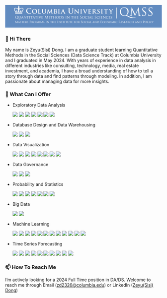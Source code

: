 [![Header](header.png "Header")](https://some-url.dev/)

### 👋 Hi There

My name is Zeyu(Sisi) Dong. I am a graduate student learning Quantitative Methods in the Social Sciences (Data Science Track) at Columbia University and I graduated in May 2024. With years of experience in data analysis in different industries like consulting, technology, media, real estate investment, and academia, I have a broad understanding of how to tell a story through data and find patterns through modeling. In addition, I am passionate about managing data for more insights.

### 🌱 What Can I Offer
  
* Exploratory Data Analysis
  
  ![](https://img.shields.io/badge/Python-informational?style=flat&logo=<LOGO_NAME>&logoColor=white&color=2C2C72)
  ![](https://img.shields.io/badge/R-informational?style=flat&logo=<LOGO_NAME>&logoColor=white&color=2C2C72)
  ![](https://img.shields.io/badge/Excel-informational?style=flat&logo=<LOGO_NAME>&logoColor=white&color=2C2C72)
  ![](https://img.shields.io/badge/Pivot_Table-informational?style=flat&logo=<LOGO_NAME>&logoColor=white&color=2C2C72)
  ![](https://img.shields.io/badge/Regression_Analysis-informational?style=flat&logo=<LOGO_NAME>&logoColor=white&color=2C2C72)
  ![](https://img.shields.io/badge/Multivariate_Analysis-informational?style=flat&logo=<LOGO_NAME>&logoColor=white&color=2C2C72)
  ![](https://img.shields.io/badge/Optimization-informational?style=flat&logo=<LOGO_NAME>&logoColor=white&color=2C2C72)

* Database Design and Data Warehousing
  
  ![](https://img.shields.io/badge/SQL-informational?style=flat&logo=<LOGO_NAME>&logoColor=white&color=89cff0)
  ![](https://img.shields.io/badge/NoSQL-informational?style=flat&logo=<LOGO_NAME>&logoColor=white&color=89cff0)
  ![](https://img.shields.io/badge/MongoDB-informational?style=flat&logo=<LOGO_NAME>&logoColor=white&color=89cff0)
  
* Data Visualization
  
  ![](https://img.shields.io/badge/Tableau-informational?style=flat&logo=<LOGO_NAME>&logoColor=white&color=2C2C72)
  ![](https://img.shields.io/badge/Power_BI-informational?style=flat&logo=<LOGO_NAME>&logoColor=white&color=2C2C72)
  ![](https://img.shields.io/badge/Bar_Chart-informational?style=flat&logo=<LOGO_NAME>&logoColor=white&color=2C2C72)
  ![](https://img.shields.io/badge/Pie_Chart-informational?style=flat&logo=<LOGO_NAME>&logoColor=white&color=2C2C72)
  ![](https://img.shields.io/badge/Line_Chart-informational?style=flat&logo=<LOGO_NAME>&logoColor=white&color=2C2C72)
  ![](https://img.shields.io/badge/Heatmap-informational?style=flat&logo=<LOGO_NAME>&logoColor=white&color=2C2C72)
  ![](https://img.shields.io/badge/Retention_Triangle-informational?style=flat&logo=<LOGO_NAME>&logoColor=white&color=2C2C72)
  ![](https://img.shields.io/badge/GIS_Analysis-informational?style=flat&logo=<LOGO_NAME>&logoColor=white&color=2C2C72)

* Data Governance
  
  ![](https://img.shields.io/badge/Data_Cleaning-informational?style=flat&logo=<LOGO_NAME>&logoColor=white&color=89cff0)
  ![](https://img.shields.io/badge/Quality_Assurance-informational?style=flat&logo=<LOGO_NAME>&logoColor=white&color=89cff0)
  ![](https://img.shields.io/badge/Data_Architecture-informational?style=flat&logo=<LOGO_NAME>&logoColor=white&color=89cff0)

* Probability and Statistics
  
  ![](https://img.shields.io/badge/Distribution-informational?style=flat&logo=<LOGO_NAME>&logoColor=white&color=2C2C72)
  ![](https://img.shields.io/badge/Descriptive_Statistics-informational?style=flat&logo=<LOGO_NAME>&logoColor=white&color=2C2C72)
  ![](https://img.shields.io/badge/Hypothesis_Testing-informational?style=flat&logo=<LOGO_NAME>&logoColor=white&color=2C2C72)
  ![](https://img.shields.io/badge/ANOVA-informational?style=flat&logo=<LOGO_NAME>&logoColor=white&color=2C2C72)
  ![](https://img.shields.io/badge/T_Test-informational?style=flat&logo=<LOGO_NAME>&logoColor=white&color=2C2C72)
  ![](https://img.shields.io/badge/Chi_Square_Test-informational?style=flat&logo=<LOGO_NAME>&logoColor=white&color=2C2C72)
  ![](https://img.shields.io/badge/Power_Analysis-informational?style=flat&logo=<LOGO_NAME>&logoColor=white&color=2C2C72)

* Big Data
  
  ![](https://img.shields.io/badge/AWS-informational?style=flat&logo=<LOGO_NAME>&logoColor=white&color=89cff0)
  ![](https://img.shields.io/badge/Spark-informational?style=flat&logo=<LOGO_NAME>&logoColor=white&color=89cff0)
  
* Machine Learning

  ![](https://img.shields.io/badge/Linear_Regression-informational?style=flat&logo=<LOGO_NAME>&logoColor=white&color=2C2C72)
  ![](https://img.shields.io/badge/Logistic_Regression-informational?style=flat&logo=<LOGO_NAME>&logoColor=white&color=2C2C72)
  ![](https://img.shields.io/badge/Ridge_Regression-informational?style=flat&logo=<LOGO_NAME>&logoColor=white&color=2C2C72)
  ![](https://img.shields.io/badge/Lasso_Regression-informational?style=flat&logo=<LOGO_NAME>&logoColor=white&color=2C2C72)
  ![](https://img.shields.io/badge/Decision_Tree-informational?style=flat&logo=<LOGO_NAME>&logoColor=white&color=2C2C72)
  ![](https://img.shields.io/badge/Random_Forest-informational?style=flat&logo=<LOGO_NAME>&logoColor=white&color=2C2C72)
  ![](https://img.shields.io/badge/Support_Vector_Machine-informational?style=flat&logo=<LOGO_NAME>&logoColor=white&color=2C2C72)
  ![](https://img.shields.io/badge/Ensemble_Models-informational?style=flat&logo=<LOGO_NAME>&logoColor=white&color=2C2C72)
  ![](https://img.shields.io/badge/K_Nearest_Neighbors-informational?style=flat&logo=<LOGO_NAME>&logoColor=white&color=2C2C72)
  ![](https://img.shields.io/badge/Principal_Component_Analysis-informational?style=flat&logo=<LOGO_NAME>&logoColor=white&color=2C2C72)
  ![](https://img.shields.io/badge/Convolution_Neural_Networks-informational?style=flat&logo=<LOGO_NAME>&logoColor=white&color=2C2C72)
  ![](https://img.shields.io/badge/Text_Classification-informational?style=flat&logo=<LOGO_NAME>&logoColor=white&color=2C2C72)

* Time Series Forecasting
  
  ![](https://img.shields.io/badge/First_Differences_Estimation-informational?style=flat&logo=<LOGO_NAME>&logoColor=white&color=89cff0)
  ![](https://img.shields.io/badge/Fixed_Effects-informational?style=flat&logo=<LOGO_NAME>&logoColor=white&color=89cff0)
  ![](https://img.shields.io/badge/Random_Effects-informational?style=flat&logo=<LOGO_NAME>&logoColor=white&color=89cff0)
  ![](https://img.shields.io/badge/Survival_Analysis-informational?style=flat&logo=<LOGO_NAME>&logoColor=white&color=89cff0)
  ![](https://img.shields.io/badge/Age_Period_Cohort_Analysis-informational?style=flat&logo=<LOGO_NAME>&logoColor=white&color=89cff0)
  ![](https://img.shields.io/badge/Difference_In_Difference_Analysis-informational?style=flat&logo=<LOGO_NAME>&logoColor=white&color=89cff0)
  ![](https://img.shields.io/badge/Moving_Average-informational?style=flat&logo=<LOGO_NAME>&logoColor=white&color=89cff0)
  ![](https://img.shields.io/badge/ARIMA-informational?style=flat&logo=<LOGO_NAME>&logoColor=white&color=89cff0)
  ![](https://img.shields.io/badge/Lagged_Regression_Model-informational?style=flat&logo=<LOGO_NAME>&logoColor=white&color=89cff0)
  ![](https://img.shields.io/badge/SEM_Two_Way_Cross_Lagged_Model-informational?style=flat&logo=<LOGO_NAME>&logoColor=white&color=89cff0)

### 📫 How To Reach Me

I’m actively looking for a 2024 Full Time position in DA/DS. Welcome to reach me through Email (zd2326@columbia.edu) or LinkedIn ([Zeyu(Sisi) Dong](https://www.linkedin.com/in/zeyu-sisi-dong-b7ab5b26b))

